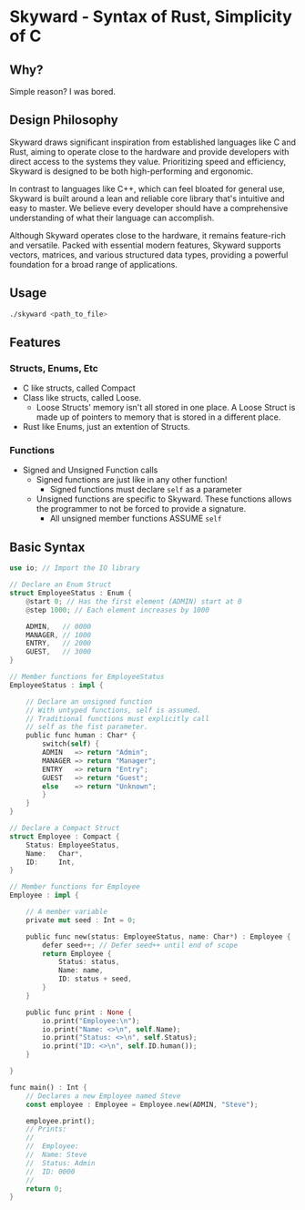 # Skyward - Syntax of Rust, Simplicity of C

## Why?

Simple reason? I was bored.

## Design Philosophy

Skyward draws significant inspiration from established languages like C and Rust, aiming to operate close to the hardware and provide developers with direct access to the systems they value. Prioritizing speed and efficiency, Skyward is designed to be both high-performing and ergonomic.

In contrast to languages like C++, which can feel bloated for general use, Skyward is built around a lean and reliable core library that's intuitive and easy to master. We believe every developer should have a comprehensive understanding of what their language can accomplish.

Although Skyward operates close to the hardware, it remains feature-rich and versatile. Packed with essential modern features, Skyward supports vectors, matrices, and various structured data types, providing a powerful foundation for a broad range of applications.

## Usage

```bash
./skyward <path_to_file>
```

## Features

### Structs, Enums, Etc

- C like structs, called Compact
- Class like structs, called Loose.
  - Loose Structs' memory isn't all stored in one place. A Loose Struct is made up of pointers to memory that is stored in a different place.
- Rust like Enums, just an extention of Structs.

### Functions

- Signed and Unsigned Function calls
  - Signed functions are just like in any other function!
    - Signed functions must declare `self` as a parameter
  - Unsigned functions are specific to Skyward. These functions allows the programmer to not be forced to provide a signature.
    - All unsigned member functions ASSUME `self`

## Basic Syntax

```rust
use io; // Import the IO library

// Declare an Enum Struct
struct EmployeeStatus : Enum {
    @start 0; // Has the first element (ADMIN) start at 0
    @step 1000; // Each element increases by 1000

    ADMIN,   // 0000
    MANAGER, // 1000
    ENTRY,   // 2000
    GUEST,   // 3000
}

// Member functions for EmployeeStatus
EmployeeStatus : impl {

    // Declare an unsigned function
    // With untyped functions, self is assumed.
    // Traditional functions must explicitly call
    // self as the fist parameter.
    public func human : Char* {
        switch(self) {
        ADMIN   => return "Admin";
        MANAGER => return "Manager";
        ENTRY   => return "Entry";
        GUEST   => return "Guest";
        else    => return "Unknown";
        }
    }
}

// Declare a Compact Struct
struct Employee : Compact {
    Status: EmployeeStatus,
    Name:   Char*,
    ID:     Int,
}

// Member functions for Employee
Employee : impl {

    // A member variable
    private mut seed : Int = 0;

    public func new(status: EmployeeStatus, name: Char*) : Employee {
        defer seed++; // Defer seed++ until end of scope
        return Employee {
            Status: status,
            Name: name,
            ID: status + seed,
        }
    }

    public func print : None {
        io.print("Employee:\n");
        io.print("Name: <>\n", self.Name);
        io.print("Status: <>\n", self.Status);
        io.print("ID: <>\n", self.ID.human());
    }

}

func main() : Int {
    // Declares a new Employee named Steve
    const employee : Employee = Employee.new(ADMIN, "Steve");

    employee.print();
    // Prints:
    //
    //  Employee:
    //  Name: Steve
    //  Status: Admin
    //  ID: 0000
    //
    return 0;
}
```
